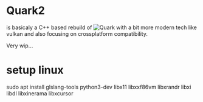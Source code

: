 # Quark2

is basicaly a C++ based rebuild of ![Quark](https://github.com/AJ92/Quark) with a bit more modern tech like vulkan 
and also focusing on crossplatform compatibility.

Very wip...


# setup linux
sudo apt install glslang-tools python3-dev libx11 libxxf86vm libxrandr libxi libdl libxinerama libxcursor

